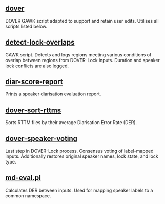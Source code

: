 <!-- Files -->
## [dover](dover)
DOVER GAWK script adapted to support and retain user edits. Utilises all scripts listed below.

## [detect-lock-overlaps](detect-lock-overlaps)
GAWK script. Detects and logs regions meeting various conditions of overlap between regions from DOVER-Lock inputs. Duration and speaker lock conflicts are also logged.

## [diar-score-report](diar-score-report)
Prints a speaker diarisation evaluation report.

## [dover-sort-rttms](dover-sort-rttms)
Sorts RTTM files by their average Diarisation Error Rate (DER).

## [dover-speaker-voting](dover-speaker-voting)
Last step in DOVER-Lock process. Consensus voting of label-mapped inputs. Additionally restores original speaker names, lock state, and lock type.

## [md-eval.pl](md-eval.pl)
Calculates DER between inputs. Used for mapping speaker labels to a common namespace.